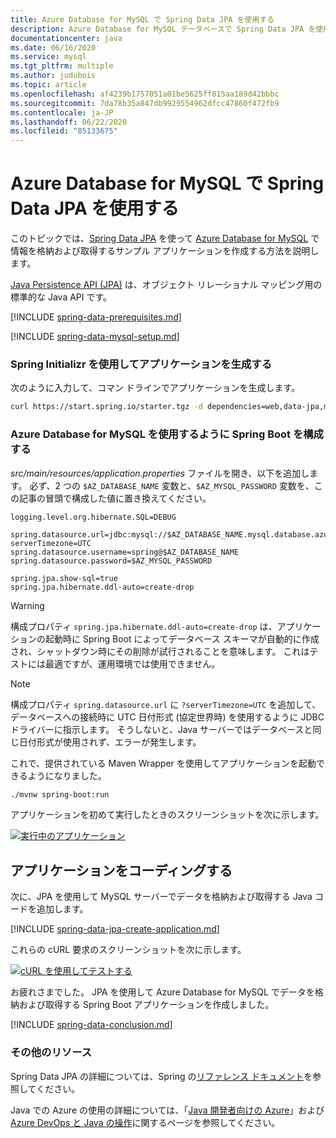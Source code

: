 ```yaml
---
title: Azure Database for MySQL で Spring Data JPA を使用する
description: Azure Database for MySQL データベースで Spring Data JPA を使用する方法を学習します。
documentationcenter: java
ms.date: 06/16/2020
ms.service: mysql
ms.tgt_pltfrm: multiple
ms.author: judubois
ms.topic: article
ms.openlocfilehash: af4239b1757051a01be5625ff815aa189d42bbbc
ms.sourcegitcommit: 7da78b35a847db9929554962dfcc47860f472fb9
ms.contentlocale: ja-JP
ms.lasthandoff: 06/22/2020
ms.locfileid: "85133675"
---
```

# <a name="use-spring-data-jpa-with-azure-database-for-mysql"></a>Azure Database for MySQL で Spring Data JPA を使用する

このトピックでは、[Spring Data JPA](https://spring.io/projects/spring-data-jpa) を使って [Azure Database for MySQL](https://docs.microsoft.com/azure/mysql/) で情報を格納および取得するサンプル アプリケーションを作成する方法を説明します。

[Java Persistence API (JPA)](https://en.wikipedia.org/wiki/Java_Persistence_API) は、オブジェクト リレーショナル マッピング用の標準的な Java API です。

[!INCLUDE [spring-data-prerequisites.md](includes/spring-data-prerequisites.md)]

[!INCLUDE [spring-data-mysql-setup.md](includes/spring-data-mysql-setup.md)]

### <a name="generate-the-application-by-using-spring-initializr"></a>Spring Initializr を使用してアプリケーションを生成する

次のように入力して、コマン ドラインでアプリケーションを生成します。

```bash
curl https://start.spring.io/starter.tgz -d dependencies=web,data-jpa,mysql -d baseDir=azure-database-workshop -d bootVersion=2.3.0.RELEASE -d javaVersion=8 | tar -xzvf -
```

### <a name="configure-spring-boot-to-use-azure-database-for-mysql"></a>Azure Database for MySQL を使用するように Spring Boot を構成する

*src/main/resources/application.properties* ファイルを開き、以下を追加します。 必ず、2 つの `$AZ_DATABASE_NAME` 変数と、`$AZ_MYSQL_PASSWORD` 変数を、この記事の冒頭で構成した値に置き換えてください。

```properties
logging.level.org.hibernate.SQL=DEBUG

spring.datasource.url=jdbc:mysql://$AZ_DATABASE_NAME.mysql.database.azure.com:3306/demo?serverTimezone=UTC
spring.datasource.username=spring@$AZ_DATABASE_NAME
spring.datasource.password=$AZ_MYSQL_PASSWORD

spring.jpa.show-sql=true
spring.jpa.hibernate.ddl-auto=create-drop
```

> [!WARNING]
> 構成プロパティ `spring.jpa.hibernate.ddl-auto=create-drop` は、アプリケーションの起動時に Spring Boot によってデータベース スキーマが自動的に作成され、シャットダウン時にその削除が試行されることを意味します。 これはテストには最適ですが、運用環境では使用できません。

> [!NOTE]
> 構成プロパティ `spring.datasource.url` に `?serverTimezone=UTC` を追加して、データベースへの接続時に UTC 日付形式 (協定世界時) を使用するように JDBC ドライバーに指示します。 そうしないと、Java サーバーではデータベースと同じ日付形式が使用されず、エラーが発生します。

これで、提供されている Maven Wrapper を使用してアプリケーションを起動できるようになりました。

```bash
./mvnw spring-boot:run
```

アプリケーションを初めて実行したときのスクリーンショットを次に示します。

[![実行中のアプリケーション](media/configure-spring-data-jpa-with-azure-mysql/create-mysql-01.png)](media/configure-spring-data-jpa-with-azure-mysql/create-mysql-01.png#lightbox)

## <a name="code-the-application"></a>アプリケーションをコーディングする

次に、JPA を使用して MySQL サーバーでデータを格納および取得する Java コードを追加します。

[!INCLUDE [spring-data-jpa-create-application.md](includes/spring-data-jpa-create-application.md)]

これらの cURL 要求のスクリーンショットを次に示します。

[![cURL を使用してテストする](media/configure-spring-data-jpa-with-azure-mysql/create-mysql-02.png)](media/configure-spring-data-jpa-with-azure-mysql/create-mysql-02.png#lightbox)

お疲れさまでした。 JPA を使用して Azure Database for MySQL でデータを格納および取得する Spring Boot アプリケーションを作成しました。

[!INCLUDE [spring-data-conclusion.md](includes/spring-data-conclusion.md)]

### <a name="additional-resources"></a>その他のリソース

Spring Data JPA の詳細については、Spring の[リファレンス ドキュメント](https://docs.spring.io/spring-data/jpa/docs/current/reference/html/#reference)を参照してください。

Java での Azure の使用の詳細については、「[Java 開発者向けの Azure](/azure/developer/java/)」および [Azure DevOps と Java の操作](/azure/devops/)に関するページを参照してください。
